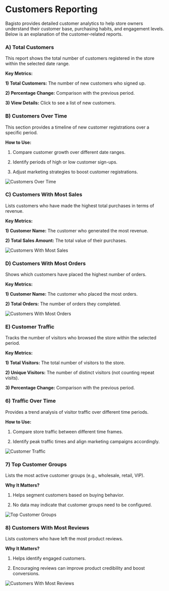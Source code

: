 # Customers Reporting

Bagisto provides detailed customer analytics to help store owners understand their customer base, purchasing habits, and engagement levels. Below is an explanation of the customer-related reports.

### A) Total Customers 

This report shows the total number of customers registered in the store within the selected date range.

**Key Metrics:**

**1) Total Customers:** The number of new customers who signed up.

**2) Percentage Change:** Comparison with the previous period.

**3) View Details:** Click to see a list of new customers.

### B) Customers Over Time

This section provides a timeline of new customer registrations over a specific period.

**How to Use:**

1) Compare customer growth over different date ranges.

2) Identify periods of high or low customer sign-ups.

3) Adjust marketing strategies to boost customer registrations.

<img src="/images/reporting/total-customers.png" alt="Customers Over Time" />

### C) Customers With Most Sales

Lists customers who have made the highest total purchases in terms of revenue.

**Key Metrics:**

**1) Customer Name:** The customer who generated the most revenue.

**2) Total Sales Amount:** The total value of their purchases.

<img src="/images/reporting/total-sale-customers.png" alt="Customers With Most Sales" />

### D) Customers With Most Orders

Shows which customers have placed the highest number of orders.

**Key Metrics:**

**1) Customer Name:** The customer who placed the most orders.

**2) Total Orders:** The number of orders they completed.

<img src="/images/reporting/customer-most-order.png" alt="Customers With Most Orders" />

### E) Customer Traffic

Tracks the number of visitors who browsed the store within the selected period.

**Key Metrics:**

**1) Total Visitors:** The total number of visitors to the store.

**2) Unique Visitors:** The number of distinct visitors (not counting repeat visits).

**3) Percentage Change:** Comparison with the previous period.

### 6) Traffic Over Time

Provides a trend analysis of visitor traffic over different time periods.

**How to Use:**

1) Compare store traffic between different time frames.

2) Identify peak traffic times and align marketing campaigns accordingly.

<img src="/images/reporting/customer-traffic.png" alt="Customer Traffic" />

### 7) Top Customer Groups

Lists the most active customer groups (e.g., wholesale, retail, VIP).

**Why It Matters?**

1) Helps segment customers based on buying behavior.

2) No data may indicate that customer groups need to be configured.

<img src="/images/reporting/customer-group.png" alt="Top Customer Groups" />

### 8) Customers With Most Reviews

Lists customers who have left the most product reviews.

**Why It Matters?**

1) Helps identify engaged customers.

2) Encouraging reviews can improve product credibility and boost conversions.

<img src="/images/reporting/customer-most-review.png" alt="Customers With Most Reviews" />

